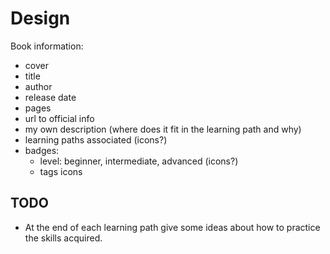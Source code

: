 # Design

Book information:
  - cover
  - title
  - author
  - release date
  - pages
  - url to official info
  - my own description (where does it fit in the learning path and why)
  - learning paths associated (icons?)
  - badges:
    - level: beginner, intermediate, advanced (icons?)
    - tags icons

## TODO

- At the end of each learning path give some ideas about how to practice the skills acquired.
